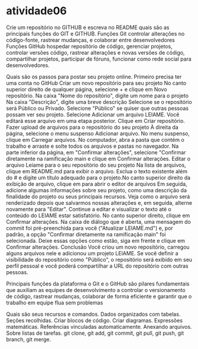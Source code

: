 # atividade06
Crie um repositório no GITHUB e escreva no README quais são as principais funções do GIT e GITHUB.
Funções Git controlar alterações no código-fonte, rastrear mudanças, e colaborar entre desenvolvedores
Funções GitHub hospedar repositório de código, gerenciar projetos, controlar versões código, rastrear alterações e novas versões de código, compartilhar projetos, participar de fóruns, funcionar como rede social para desenvolvedores.

Quais são os passos para postar seu projeto online.
Primeiro precisa ter uma conta no GitHub
Criar um novo repositório para seu projeto
No canto superior direito de qualquer página, selecione + e clique em Novo repositório.
Na caixa "Nome do repositório", digite um nome para o projeto
Na caixa "Descrição", digite uma breve descrição
Selecione se o repositório será Público ou Privado. Selecione "Público" se quiser que outras pessoas possam ver seu projeto.
Selecione Adicionar um arquivo LEIAME. Você editará esse arquivo em uma etapa posterior.
Clique em Criar repositório.
Fazer upload de arquivos para o repositório do seu projeto
À direita da página, selecione o menu suspenso Adicionar arquivo.
No menu suspenso, clique em Carregar arquivos.
No computador, abra a pasta que contém o trabalho e arraste e solte todos os arquivos e pastas no navegador.
Na parte inferior da página, em "Confirmar alterações", selecione "Confirmar diretamente na ramificação main e clique em Confirmar alterações.
Editar o arquivo Leiame para o seu repositório do seu projeto
Na lista de arquivos, clique em README.md para exibir o arquivo.
Exclua o texto existente além do # e digite um título adequado para o projeto.No canto superior direito da exibição de arquivo, clique em  para abrir o editor de arquivos
Em seguida, adicione algumas informações sobre seu projeto, como uma descrição da finalidade do projeto ou seus principais recursos.
Veja como o arquivo será renderizado depois que salvarmos nossas alterações e, em seguida, alterne novamente para "Editar".
Continue a editar e visualizar o texto até o conteúdo do LEIAME estar satisfatório.
No canto superior direito, clique em Confirmar alterações.
Na caixa de diálogo que é aberta, uma mensagem do commit foi pré-preenchida para você ("Atualizar LEIAME.md") e, por padrão, a opção "Confirmar diretamente na ramificação main" foi selecionada. Deixe essas opções como estão, siga em frente e clique em Confirmar alterações.
Conclusão
Você criou um novo repositório, carregou alguns arquivos nele e adicionou um projeto LEIAME.
Se você definir a visibilidade do repositório como "Público", o repositório será exibido em seu perfil pessoal e você poderá compartilhar a URL do repositório com outras pessoas.

Principais funções da plataforma
o Git e o GitHub são pilares fundamentais que auxiliam as equipes de desenvolvimento a controlar o versionamento de código, rastrear mudanças, colaborar de forma eficiente e garantir que o trabalho em equipe flua sem problemas

Quais são seus recursos e comandos.
Dados organizados com tabelas.
Seções recolhidas.
Criar blocos de código.
Criar diagramas.
Expressões matemáticas.
Referências vinculadas automaticamente.
Anexando arquivos.
Sobre listas de tarefas.
git clone, git add, git commit, git pull, git push, git branch, git merge.


